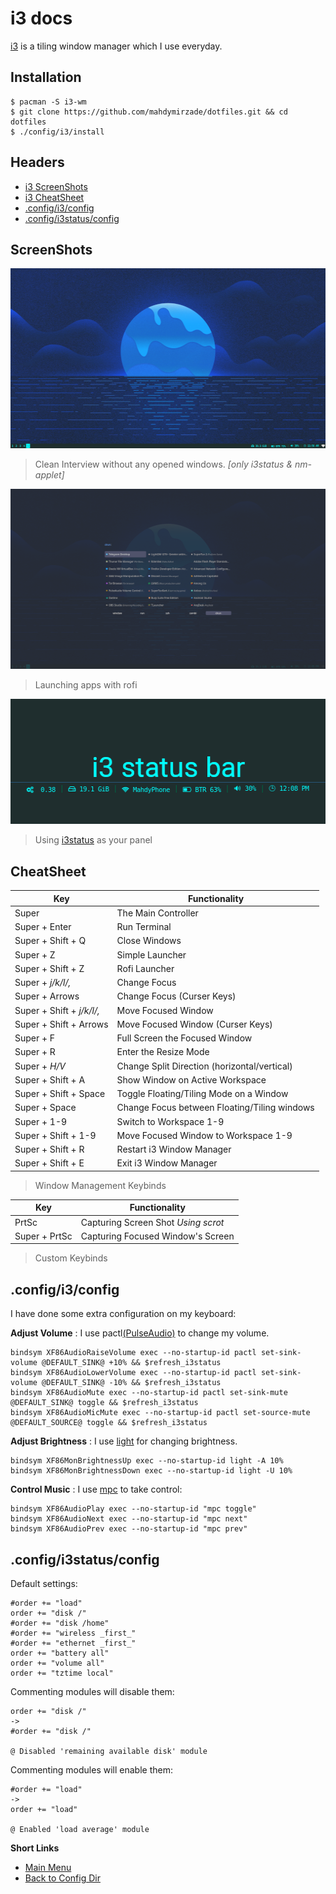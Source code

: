 # i3 docs

[i3](https://i3wm.org) is a tiling window manager which I use everyday.

## Installation
```
$ pacman -S i3-wm
$ git clone https://github.com/mahdymirzade/dotfiles.git && cd dotfiles
$ ./config/i3/install
```

## Headers
- [i3 ScreenShots](#screenshots)
- [i3 CheatSheet](#cheatsheet)
- [.config/i3/config](#configi3config)
- [.config/i3status/config](#configi3statusconfig)

## ScreenShots

<img src="img/i3.clean.png" alt="Clean i3wm without any opened windows" width="512" height="288">

> Clean Interview without any opened windows. *[only i3status & nm-applet]*

<img src="img/i3.rofi.png" alt="i3 with rofi launcher" width="512" height="288">

> Launching apps with rofi

<img src="img/i3.status.png" alt="i3 status bar" width="512" height="200">

> Using [i3status](https://github.com/mahdymirzade/dotfiles/tree/main/config/i3status) as your panel

## CheatSheet

| Key                       | Functionality                                 |
| ------------------------- | --------------------------------------------- |
| Super                     | The Main Controller                           |
| Super + Enter             | Run Terminal                                  |
| Super + Shift + Q         | Close Windows                                 |
| Super + Z                 | Simple Launcher                               |
| Super + Shift + Z         | Rofi Launcher                                 |
| Super + *j/k/l/,*         | Change Focus                                  |
| Super + Arrows            | Change Focus (Curser Keys)                    |
| Super + Shift + *j/k/l/,* | Move Focused Window                           |
| Super + Shift + Arrows    | Move Focused Window (Curser Keys)             |
| Super + F                 | Full Screen the Focused Window                |
| Super + R                 | Enter the Resize Mode                         |
| Super + *H/V*             | Change Split Direction (horizontal/vertical)  |
| Super + Shift + A         | Show Window on Active Workspace               |
| Super + Shift + Space     | Toggle Floating/Tiling Mode on a Window       |
| Super + Space             | Change Focus between Floating/Tiling windows  |
| Super + 1-9               | Switch to Workspace 1-9                       |
| Super + Shift + 1-9       | Move Focused Window to Workspace 1-9          |
| Super + Shift + R         | Restart i3 Window Manager                     |
| Super + Shift + E         | Exit i3 Window Manager                        |

> Window Management Keybinds

| Key               | Functionality                         |
| ----------------- | ------------------------------------- |
| PrtSc             | Capturing Screen Shot *Using scrot*   |
| Super + PrtSc     | Capturing Focused Window's Screen     |

> Custom Keybinds

## .config/i3/config

I have done some extra configuration on my keyboard:

**Adjust Volume** : I use pactl[(PulseAudio)](https://en.wikipedia.org/wiki/PulseAudio) to change my volume.
```
bindsym XF86AudioRaiseVolume exec --no-startup-id pactl set-sink-volume @DEFAULT_SINK@ +10% && $refresh_i3status
bindsym XF86AudioLowerVolume exec --no-startup-id pactl set-sink-volume @DEFAULT_SINK@ -10% && $refresh_i3status
bindsym XF86AudioMute exec --no-startup-id pactl set-sink-mute @DEFAULT_SINK@ toggle && $refresh_i3status
bindsym XF86AudioMicMute exec --no-startup-id pactl set-source-mute @DEFAULT_SOURCE@ toggle && $refresh_i3status
```

**Adjust Brightness** : I use [light](github.com/haikarainen/light) for changing brightness.
```
bindsym XF86MonBrightnessUp exec --no-startup-id light -A 10%
bindsym XF86MonBrightnessDown exec --no-startup-id light -U 10%
```

**Control Music** : I use [mpc](https://wiki.archlinux.org/index.php/Music_Player_Daemon) to take control:
```
bindsym XF86AudioPlay exec --no-startup-id "mpc toggle"
bindsym XF86AudioNext exec --no-startup-id "mpc next"
bindsym XF86AudioPrev exec --no-startup-id "mpc prev"
```

## .config/i3status/config

Default settings:
```
#order += "load"
order += "disk /"
#order += "disk /home"
#order += "wireless _first_"
#order += "ethernet _first_"
order += "battery all"
order += "volume all"
order += "tztime local"
```

Commenting modules will disable them:
```
order += "disk /"
->
#order += "disk /"

@ Disabled 'remaining available disk' module
```

Commenting modules will enable them:
```
#order += "load"
->
order += "load"

@ Enabled 'load average' module
```

**Short Links**
- [Main Menu](https://github.com/mahdymirzade/dotfiles)
- [Back to Config Dir](https://github.com/mahdymirzade/dotfiles/tree/main/config)
